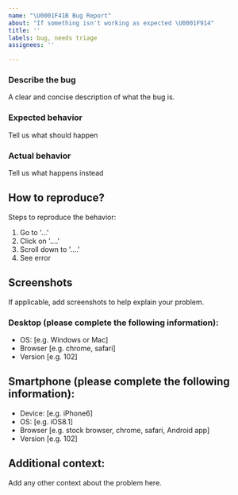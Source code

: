 ```yaml
---
name: "\U0001F41B Bug Report"
about: "If something isn't working as expected \U0001F914"
title: ''
labels: bug, needs triage
assignees: ''

---
```


### Describe the bug
A clear and concise description of what the bug is.

### Expected behavior
Tell us what should happen

### Actual behavior
Tell us what happens instead

## How to reproduce?
Steps to reproduce the behavior:
1. Go to '...'
2. Click on '....'
3. Scroll down to '....'
4. See error

## Screenshots
If applicable, add screenshots to help explain your problem.

### Desktop (please complete the following information):
 - OS: [e.g. Windows or Mac]
 - Browser [e.g. chrome, safari]
 - Version [e.g. 102]

## Smartphone (please complete the following information):
 - Device: [e.g. iPhone6]
 - OS: [e.g. iOS8.1]
 - Browser [e.g. stock browser, chrome, safari, Android app]
 - Version [e.g. 102]

## Additional context:
Add any other context about the problem here.
